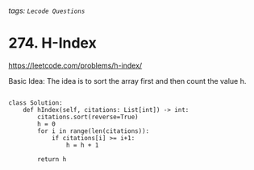 ###### tags: `Lecode Questions`

# 274. H-Index

https://leetcode.com/problems/h-index/

Basic Idea: The idea is to sort the array first and then count the value h.

```python=

class Solution:
    def hIndex(self, citations: List[int]) -> int:
        citations.sort(reverse=True)
        h = 0
        for i in range(len(citations)):
            if citations[i] >= i+1:
                h = h + 1
                
        return h

```
